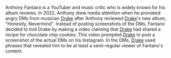 Anthony Fantano is a YouTuber and music critic who is widely known for his album reviews. In 2022, Anthony drew media attention when he provoked angry DMs from musician [Drake](/people/agraham) after Anthony reviewed [Drake](/people/agraham)'s new album, "Honestly, Nevermind". Instead of posting screenshots of the DMs, Fantano decided to troll Drake by making a video claiming that [Drake](/people/agraham) had shared a recipe for chocolate chip cookies. This video prompted [Drake](/people/agraham) to post a screenshot of the actual DMs on his Instagram. In the DMs, [Drake](/people/agraham) used phrases that revealed him to be at least a semi-regular viewer of Fantano's content.